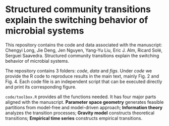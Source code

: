 # Structured community transitions explain the switching behavior of microbial systems

This repository contains the code and data associated with the manuscript: Chengyi Long, Jie Deng, Jen Nguyen, Yang-Yu Liu, Eric J. Alm, Ricard Solé, Serguei Saavedra. Structured community transitions explain the switching behavior of microbial systems.

The repository contains 3 folders: *code*, *data* and *figs*. Under *code* we provide the R code to reproduce results in the main text, mainly Fig. 2 and Fig. 4. Each code file is an independent script that can be executed directly and print its corresponding figure. 

`code/toolbox.R` provides all the functions needed. It has four major parts aligned with the manuscript. **Parameter space geometry** generates feasible partitions from model-free and model-driven approach; **Information theory** analyzes the transition processes; **Gravity model** constructs theoretical transitions; **Empirical time series** constructs empirical transitions.
